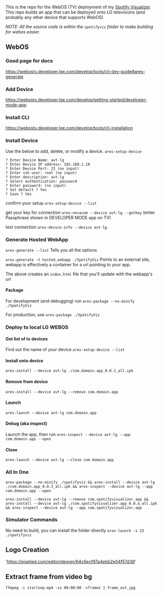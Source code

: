 This is the repo for the WebOS (TV) deployment of my [Spotify Visualizer](https://github.com/vantassell/spotify-visualizer-webapp). This repo builds an app that can be deployed onto LG televisions (and probably any other device that supports WebOS).


_NOTE: All the source code is within the `spotifyviz` folder to make building for webos easier._


## WebOS ##

### Good page for docs ###
https://webostv.developer.lge.com/develop/tools/cli-dev-guide#ares-generate

### Add Device ###
https://webostv.developer.lge.com/develop/getting-started/developer-mode-app

### Install CLI ###
https://webostv.developer.lge.com/develop/tools/cli-installation

### Install Device ###
Use the below to add, delete, or modify a device.
`ares-setup-device`

```? Select add
? Enter Device Name: avt-lg
? Enter Device IP address: 192.168.1.18
? Enter Device Port: 22 (no input)
? Enter ssh user: root (no input)
? Enter description: avt-lg
? Select authentication: password
? Enter password: (no input)
? Set default ? Yes
? Save ? Yes
```
confirm your setup
`ares-setup-device --list`

get your key for connection
`ares-novacom --device avt-lg --getkey` (enter Passphrase shown in DEVELOPER MODE app on TV)

test connection
`ares-device-info --device avt-lg`


### Generate Hosted WebApp ###

`ares-generate --list`
Tells you all the options

`ares-generate -t hosted_webapp ./SpotifyViz`
Points to an external site, webapp is effectively a container for a url pointing to your app.

The above creates an `index.html` file that you'll update with the webapp's url

#### Package ####
For development (and debugging) run `ares-package --no-minify ./SpotifyViz`

For production, use `ares-package ./SpotifyViz`


### Deploy to local LG WEBOS ###

#### Get list of tv devices ####
Find out the name of your device
`ares-setup-device --list`

#### Install onto device ####
`ares-install --device avt-lg ./com.domain.app_0.0.1_all.ipk`


#### Remove from device ####
`ares-install --device avt-lg --remove com.domain.app`


#### Launch #####
`ares-launch --device avt-lg com.domain.app`


#### Debug (aka inspect) ####
Launch the app, then run `ares-inspect --device avt-lg --app com.domain.app --open`


#### Close ####
`ares-launch --device avt-lg --close com.domain.app`

### All In One ###
`ares-package --no-minify ./spotifyviz && ares-install --device avt-lg ./com.domain.app_0.0.3_all.ipk && ares-inspect --device avt-lg --app com.domain.app --open`

`ares-install --device avt-lg --remove com.spotifyvisualizer.app && ares-install --device avt-lg ./com.spotifyvisualizer.app_0.0.a_all.ipk && ares-inspect --device avt-lg --app com.spotifyvisualizer.app`

### Simulator Commands ###
No need to build, you can install the folder directly
`ares-launch -s 23 ./spotifyviz`


## Logo Creation ##
'https://pixelied.com/editor/design/64c6ecf97a4ebb2e04f57d38'

## Extract frame from video bg ##
`ffmpeg -i starloop.mp4 -ss 00:00:00 -vframes 1 frame_out.jpg`
